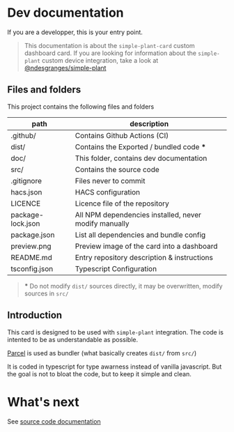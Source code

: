 # Dev documentation

If you are a developper, this is your entry point.

>This documentation is about the `simple-plant-card` custom dashboard card. If you are looking for information about the `simple-plant` custom device integration, take a look at [@ndesgranges/simple-plant](https://github.com/ndesgranges/simple-plant)

## Files and folders

This project contains the following files and folders

| path              | description                                           |
| ------------------| ----------------------------------------------------- |
| .github/          | Contains Github Actions (CI)                          |
| dist/             | Contains the Exported / bundled code __*__            |
| doc/              | This folder, contains dev documentation               |
| src/              | Contains the source code                              |
| .gitignore        | Files never to commit                                 |
| hacs.json         | HACS configuration                                    |
| LICENCE           | Licence file of the repository                        |
| package-lock.json | All NPM dependencies installed, never modify manually |
| package.json      | List all dependencies and bundle config               |
| preview.png       | Preview image of the card into a dashboard            |
| README.md         | Entry repository description & instructions           |
| tsconfig.json     | Typescript Configuration                              |

> __*__ Do not modify `dist/` sources directly, it may be overwritten, modify sources in `src/`

## Introduction

This card is designed to be used with `simple-plant` integration.
The code is intented to be as understandable as possible.

[Parcel](https://parceljs.org/) is used as
bundler (what basically creates `dist/` from `src/`)

It is coded in typescript for type awarness instead of vanilla javascript.
But the goal is not to bloat the code, but to keep it simple and clean.

# What's next

See [source code documentation](../src/README.md)
